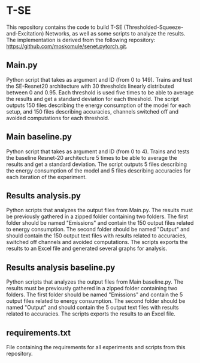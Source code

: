 # T-SE
This repository contains the code to build T-SE (Thresholded-Squeeze-and-Excitation) Networks, as well as some scripts to analyze the results. The implementation is derived from the following repository: https://github.com/moskomule/senet.pytorch.git.

Main.py
-------
Python script that takes as argument and ID (from 0 to 149). Trains and test the SE-Resnet20 architecture with 30 thresholds linearly distributed between 0 and 0.95. Each threshold is used five times to be able to average the results and get a standard deviation for each threshold. The script outputs 150 files describing the energy consumption of the model for each setup, and 150 files describing accuracies, channels switched off and avoided computations for each threshold.

Main baseline.py
----------------
Python script that takes as argument and ID (from 0 to 4). Trains and tests the baseline Resnet-20 architecture 5 times to be able to average the results and get a standard deviation. The script outputs 5 files describing the energy consumption of the model and 5 files describing accuracies for each iteration of the experiment.

Results analysis.py
-------------------
Python scripts that analyzes the output files from Main.py. The results must be previously gathered in a zipped folder containing two folders. The first folder should be named "Emissions" and contain the 150 output files related to energy consumption. The second folder should be named "Output" and should contain the 150 output text files with results related to accuracies, switched off channels and avoided computations. The scripts exports the results to an Excel file and generated several graphs for analysis.

Results analysis baseline.py
----------------------------
Python scripts that analyzes the output files from Main baseline.py. The results must be previously gathered in a zipped folder containing two folders. The first folder should be named "Emissions" and contain the 5 output files related to energy consumption. The second folder should be named "Output" and should contain the 5 output text files with results related to accuracies. The scripts exports the results to an Excel file.

requirements.txt
----------------
File containing the requirements for all experiments and scripts from this repository.


